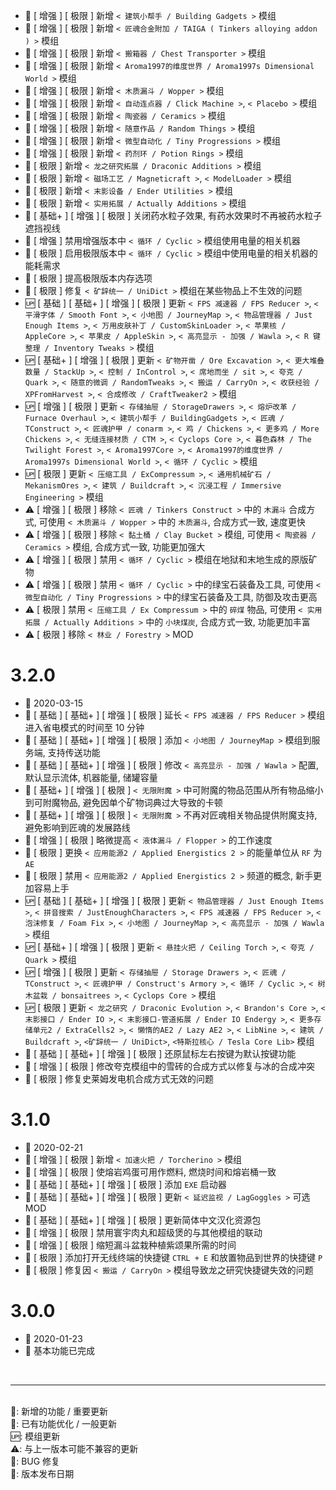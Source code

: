   - 🌟 [ 增强 ] [ 极限 ] 新增 `< 建筑小帮手 / Building Gadgets >` 模组
  - 🌟 [ 增强 ] [ 极限 ] 新增 `< 匠魂合金附加 / TAIGA ( Tinkers alloying addon ) >` 模组
  - 🌟 [ 增强 ] [ 极限 ] 新增 `< 搬箱器 / Chest Transporter >` 模组
  - 🌟 [ 增强 ] [ 极限 ] 新增 `< Aroma1997的维度世界 / Aroma1997s Dimensional World >` 模组
  - 🌟 [ 增强 ] [ 极限 ] 新增 `< 木质漏斗 / Wopper >` 模组
  - 🌟 [ 增强 ] [ 极限 ] 新增 `< 自动连点器 / Click Machine >`, `< Placebo >` 模组
  - 🌟 [ 增强 ] [ 极限 ] 新增 `< 陶瓷器 / Ceramics >` 模组
  - 🌟 [ 增强 ] [ 极限 ] 新增 `< 随意作品 / Random Things >` 模组
  - 🌟 [ 增强 ] [ 极限 ] 新增 `< 微型自动化 / Tiny Progressions >` 模组
  - 🌟 [ 增强 ] [ 极限 ] 新增 `< 药剂环 / Potion Rings >` 模组
  - 🌟 [ 极限 ] 新增 `< 龙之研究拓展 / Draconic Additions >` 模组
  - 🌟 [ 极限 ] 新增 `< 磁场工艺 / Magneticraft >`, `< ModelLoader >` 模组
  - 🌟 [ 极限 ] 新增 `< 末影设备 / Ender Utilities >` 模组
  - 🌟 [ 极限 ] 新增 `< 实用拓展 / Actually Additions >` 模组
  - 💄 [ 基础+ ] [ 增强 ] [ 极限 ] 关闭药水粒子效果, 有药水效果时不再被药水粒子遮挡视线
  - 💄 [ 增强 ] 禁用增强版本中 `< 循环 / Cyclic >` 模组使用电量的相关机器
  - 💄 [ 极限 ] 启用极限版本中 `< 循环 / Cyclic >` 模组中使用电量的相关机器的能耗需求
  - 💄 [ 极限 ] 提高极限版本内存选项
  - 🐞 [ 极限 ] 修复 `< 矿辞统一 / UniDict >` 模组在某些物品上不生效的问题
  - 🆙 [ 基础 ] [ 基础+ ] [ 增强 ] [ 极限 ] 更新 `< FPS 减速器 / FPS Reducer >`, `< 平滑字体 / Smooth Font >`, `< 小地图 / JourneyMap >`, `< 物品管理器 / Just Enough Items >`, `< 万用皮肤补丁 / CustomSkinLoader >`, `< 苹果核 / AppleCore >`, `< 苹果皮 / AppleSkin >`, `< 高亮显示 - 加强 / Wawla >`, `< R 键整理 / Inventory Tweaks >` 模组
  - 🆙 [ 基础+ ] [ 增强 ] [ 极限 ] 更新 `< 矿物开凿 / Ore Excavation >`, `< 更大堆叠数量 / StackUp >`, `< 控制 / InControl >`, `< 席地而坐 / sit >`, `< 夸克 / Quark >`, `< 随意的微调 / RandomTweaks >`, `< 搬运 / CarryOn >`, `< 收获经验 / XPFromHarvest >`, `< 合成修改 / CraftTweaker2 >` 模组
  - 🆙 [ 增强 ] [ 极限 ] 更新 `< 存储抽屉 / StorageDrawers >`, `< 熔炉改革 / Furnace Overhaul >`, `< 建筑小帮手 / BuildingGadgets >`, `< 匠魂 / TConstruct >`, `< 匠魂护甲 / conarm >`, `< 鸡 / Chickens >`, `< 更多鸡 / More Chickens >`, `< 无缝连接材质 / CTM >`, `< Cyclops Core >`, `< 暮色森林 / The Twilight Forest >`, `< Aroma1997Core >`, `< Aroma1997的维度世界 / Aroma1997s Dimensional World >`, `< 循环 / Cyclic >` 模组
  - 🆙 [ 极限 ] 更新 `< 压缩工具 / ExCompressum >`, `< 通用机械矿石 / MekanismOres >`, `< 建筑 / Buildcraft >`, `< 沉浸工程 / Immersive Engineering >` 模组
  - ⚠️ [ 增强 ] [ 极限 ] 移除 `< 匠魂 / Tinkers Construct >` 中的 `木漏斗` 合成方式, 可使用 `< 木质漏斗 / Wopper >` 中的 `木质漏斗`, 合成方式一致, 速度更快
  - ⚠️ [ 增强 ] [ 极限 ] 移除 `< 黏土桶 / Clay Bucket >` 模组, 可使用 `< 陶瓷器 / Ceramics >` 模组, 合成方式一致, 功能更加强大
  - ⚠️ [ 增强 ] [ 极限 ] 禁用 `< 循环 / Cyclic >` 模组在地狱和末地生成的原版矿物
  - ⚠️ [ 增强 ] [ 极限 ] 禁用 `< 循环 / Cyclic >` 中的绿宝石装备及工具, 可使用 `< 微型自动化 / Tiny Progressions >` 中的绿宝石装备及工具, 防御及攻击更高
  - ⚠️ [ 极限 ] 禁用 `< 压缩工具 / Ex Compressum >` 中的 `碎煤` 物品, 可使用 `< 实用拓展 / Actually Additions >` 中的 `小块煤炭`, 合成方式一致, 功能更加丰富
  - ⚠️ [ 极限 ] 移除 `< 林业 / Forestry >` MOD

# 3.2.0
  - 📅 2020-03-15
  - 💄 [ 基础 ] [ 基础+ ] [ 增强 ] [ 极限 ] 延长 `< FPS 减速器 / FPS Reducer >` 模组进入省电模式的时间至 10 分钟
  - 💄 [ 基础 ] [ 基础+ ] [ 增强 ] [ 极限 ] 添加 `< 小地图 / JourneyMap >` 模组到服务端, 支持传送功能
  - 💄 [ 基础 ] [ 基础+ ] [ 增强 ] [ 极限 ] 修改 `< 高亮显示 - 加强 / Wawla >` 配置, 默认显示流体, 机器能量, 储罐容量
  - 💄 [ 基础+ ] [ 增强 ] [ 极限 ] `< 无限附魔 >` 中可附魔的物品范围从所有物品缩小到可附魔物品, 避免因单个矿物词典过大导致的卡顿
  - 💄 [ 基础+ ] [ 增强 ] [ 极限 ] `< 无限附魔 >` 不再对匠魂相关物品提供附魔支持, 避免影响到匠魂的发展路线
  - 💄 [ 增强 ] [ 极限 ] 略微提高 `< 液体漏斗 / Flopper >` 的工作速度
  - 💄 [ 极限 ] 更换 `< 应用能源2 / Applied Energistics 2 >` 的能量单位从 `RF` 为 `AE`
  - 💄 [ 极限 ] 禁用 `< 应用能源2 / Applied Energistics 2 >` 频道的概念, 新手更加容易上手
  - 🆙 [ 基础 ] [ 基础+ ] [ 增强 ] [ 极限 ] 更新 `< 物品管理器 / Just Enough Items >`, `< 拼音搜索 / JustEnoughCharacters >`, `< FPS 减速器 / FPS Reducer >`, `< 泡沫修复 / Foam Fix >`, `< 小地图 / JourneyMap >`, `< 高亮显示 - 加强 / Wawla >` 模组
  - 🆙 [ 基础+ ] [ 增强 ] [ 极限 ] 更新 `< 悬挂火把 / Ceiling Torch >`, `< 夸克 / Quark >` 模组
  - 🆙 [ 增强 ] [ 极限 ] 更新 `< 存储抽屉 / Storage Drawers >`, `< 匠魂 / TConstruct >`, `< 匠魂护甲 / Construct's Armory >`, `< 循环 / Cyclic >`, `< 树木盆栽 / bonsaitrees >`, `< Cyclops Core >` 模组
  - 🆙 [ 极限 ] 更新 `< 龙之研究 / Draconic Evolution >`, `< Brandon's Core >`, `< 末影接口 / Ender IO >`, `< 末影接口-管道拓展 / Ender IO Endergy >`, `< 更多存储单元2 / ExtraCells2 >`, `< 懒惰的AE2 / Lazy AE2 >`, `< LibNine >`, `< 建筑 / Buildcraft >`, `<矿辞统一 / UniDict>`, `<特斯拉核心 / Tesla Core Lib>` 模组
  - 🐞 [ 基础 ] [ 基础+ ] [ 增强 ] [ 极限 ] 还原鼠标左右按键为默认按键功能
  - 🐞 [ 增强 ] [ 极限 ] 修改夸克模组中的雪砖的合成方式以修复与冰的合成冲突
  - 🐞 [ 极限 ] 修复史莱姆发电机合成方式无效的问题

# 3.1.0
  - 📅 2020-02-21
  - 🌟 [ 增强 ] [ 极限 ] 新增 `< 加速火把 / Torcherino >` 模组
  - 🌟 [ 增强 ] [ 极限 ] 使熔岩鸡蛋可用作燃料, 燃烧时间和熔岩桶一致
  - 💄 [ 基础 ] [ 基础+ ] [ 增强 ] [ 极限 ] 添加 `EXE` 启动器
  - 💄 [ 基础 ] [ 基础+ ] [ 增强 ] [ 极限 ] 更新 `< 延迟监视 / LagGoggles >` 可选 MOD
  - 💄 [ 基础 ] [ 基础+ ] [ 增强 ] [ 极限 ] 更新简体中文汉化资源包
  - 💄 [ 增强 ] [ 极限 ] 禁用寰宇肉丸和超级煲的与其他模组的联动
  - 💄 [ 增强 ] [ 极限 ] 缩短漏斗盆栽种植紫颂果所需的时间
  - 💄 [ 极限 ] 添加打开无线终端的快捷键 `CTRL + E` 和放置物品到世界的快捷键 `P`
  - 🐞 [ 极限 ] 修复因 `< 搬运 / CarryOn >` 模组导致龙之研究快捷键失效的问题

# 3.0.0
  - 📅 2020-01-23
  - 🌟 基本功能已完成

<br>
<hr>
<br>
🌟: 新增的功能 / 重要更新<br>
💄: 已有功能优化 / 一般更新<br>
🆙: 模组更新<br>
⚠️: 与上一版本可能不兼容的更新<br>
🐞: BUG 修复<br>
📅: 版本发布日期